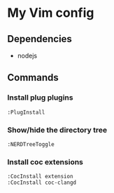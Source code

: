 # My Vim config
## Dependencies
- nodejs
## Commands
### Install plug plugins
```shell
:PlugInstall
```
### Show/hide the directory tree
```shell
:NERDTreeToggle
```
### Install coc extensions
```shell
:CocInstall extension
:CocInstall coc-clangd
```
